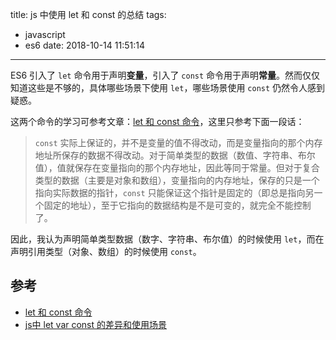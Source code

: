 title: js 中使用 let 和 const 的总结
tags:
  - javascript
  - es6
date: 2018-10-14 11:51:14
---

ES6 引入了 `let` 命令用于声明**变量**，引入了 `const` 命令用于声明**常量**。然而仅仅知道这些是不够的，具体哪些场景下使用 `let`，哪些场景使用 `const` 仍然令人感到疑惑。

这两个命令的学习可参考文章：[let 和 const 命令](http://es6.ruanyifeng.com/#docs/let)，这里只参考下面一段话：

> `const` 实际上保证的，并不是变量的值不得改动，而是变量指向的那个内存地址所保存的数据不得改动。对于简单类型的数据（数值、字符串、布尔值），值就保存在变量指向的那个内存地址，因此等同于常量。但对于复合类型的数据（主要是对象和数组），变量指向的内存地址，保存的只是一个指向实际数据的指针，`const` 只能保证这个指针是固定的（即总是指向另一个固定的地址），至于它指向的数据结构是不是可变的，就完全不能控制了。

因此，我认为声明简单类型数据（数字、字符串、布尔值）的时候使用 `let`，而在声明引用类型（对象、数组）的时候使用 `const`。

## 参考

+ [let 和 const 命令](http://es6.ruanyifeng.com/#docs/let)
+ [js中 let var const 的差异和使用场景](https://blog.csdn.net/qq_35713752/article/details/81701262)